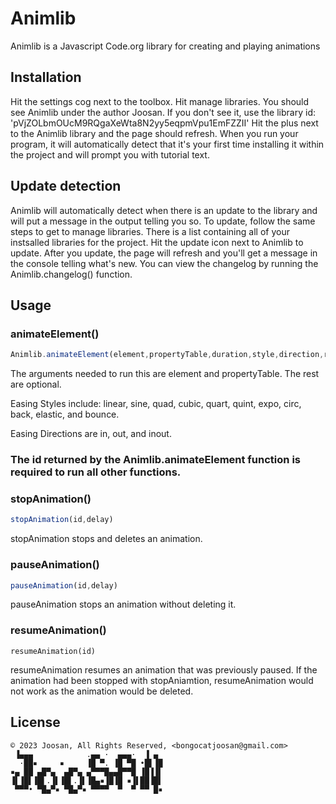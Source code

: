 # Animlib

Animlib is a Javascript Code.org library for creating and playing animations

## Installation




Hit the settings cog next to the toolbox. Hit manage libraries. You should see Animlib under the author Joosan. If you don't see it, use the library id: 'pVjZOLbmOUcM9RQgaXeWta8N2yy5eqpmVpu1EmFZZII' Hit the plus next to the Animlib library and the page should refresh. When you run your program, it will automatically detect that it's your first time installing it within the project and will prompt you with tutorial text. 

## Update detection
Animlib will automatically detect when there is an update to the library and will put a message in the output telling you so. To update, follow the same steps to get to manage libraries. There is a list containing all of your instsalled libraries for the project. Hit the update icon next to Animlib to update. After you update, the page will refresh and you'll get a message in the console telling what's new. You can view the changelog by running the Animlib.changelog() function.
## Usage
### animateElement()



```javascript
Animlib.animateElement(element,propertyTable,duration,style,direction,repeatCount,reverses,delay,callback)
```
The arguments needed to run this are element and propertyTable. The rest are optional.

Easing Styles include: linear, sine, quad, cubic, quart, quint, expo, circ, back, elastic, and bounce.

Easing Directions are in, out, and inout.

### The id returned by the Animlib.animateElement function is required to run all other functions.

### stopAnimation()

```javascript
stopAnimation(id,delay)
```
stopAnimation stops and deletes an animation.
### pauseAnimation()
```javascript
pauseAnimation(id,delay)
```
pauseAnimation stops an animation without deleting it. 

### resumeAnimation()
```
resumeAnimation(id)
```
resumeAnimation resumes an animation that was previously paused. If the animation had been stopped with stopAniamtion, resumeAnimation would not work as the animation would be deleted.

## License
```
© 2023 Joosan, All Rights Reserved, <bongocatjoosan@gmail.com>
 ▐▄▄▄            .▄▄ ·  ▄▄▄·  ▐ ▄ 
  ·██▪     ▪     ▐█ ▀. ▐█ ▀█ •█▌▐█
▪▄ ██ ▄█▀▄  ▄█▀▄ ▄▀▀▀█▄▄█▀▀█ ▐█▐▐▌
▐▌▐█▌▐█▌.▐▌▐█▌.▐▌▐█▄▪▐█▐█ ▪▐▌██▐█▌
 ▀▀▀• ▀█▄▀▪ ▀█▄▀▪ ▀▀▀▀  ▀  ▀ ▀▀ █▪
```
